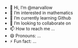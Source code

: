 - 👋 Hi, I’m @marvallow
- 👀 I’m interested in mathematics
- 🌱 I’m currently learning Github
- 💞️ I’m looking to collaborate on 
- 📫 How to reach me ...
- 😄 Pronouns: ...
- ⚡ Fun fact: ...

<!---
marvallow/marvallow is a ✨ special ✨ repository because its `README.md` (this file) appears on your GitHub profile.
You can click the Preview link to take a look at your changes.
--->
